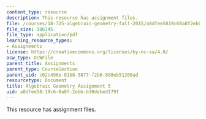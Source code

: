 ```yaml
---
content_type: resource
description: This resource has assignment files.
file: /courses/18-725-algebraic-geometry-fall-2015/a8dfee5819c60a8f2ebbb30debed179f_MIT18_725F15_hw5.pdf
file_size: 186145
file_type: application/pdf
learning_resource_types:
- Assignments
license: https://creativecommons.org/licenses/by-nc-sa/4.0/
ocw_type: OCWFile
parent_title: Assignments
parent_type: CourseSection
parent_uid: c02c496e-81b8-5877-f2b6-888eb51200ad
resourcetype: Document
title: Algebraic Geometry Assignment 5
uid: a8dfee58-19c6-0a8f-2ebb-b30debed179f
---
```

This resource has assignment files.